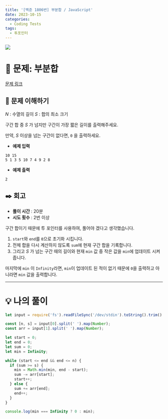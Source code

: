 ```yaml
---
title: '[백준 1806번] 부분합 / JavaScript'
date: 2023-10-15
categories:
  - Coding Tests
tags:
  - 투포인터
---
```


![](https://velog.velcdn.com/images/gusdh2/post/7e3117af-14b0-45b0-ba4e-037601c9a055/image.png)

# 📝 문제: 부분합

[문제 링크](https://www.acmicpc.net/problem/1806)

## 🎯 문제 이해하기

$N$ : 수열의 길이 $S$ : 합의 최소 크기

구간 합 중 $S$ 가 넘지만 구간이 가장 짧은 길이를 출력해주세요.

만약, $S$ 이상을 넘는 구간이 없다면, `0` 을 출력하세요.

- **예제 입력**

```
10 15
5 1 3 5 10 7 4 9 2 8
```

- **예제 출력**

```
2
```

## ✒️ 회고

- **풀이 시간** : 20분
- **시도 횟수** : 2번 이상

구간 합이기 때문에 투 포인터를 사용하여, 풀어야 겠다고 생각했습니다.

1. `start`와 `end`를 `0`으로 초기화 시킵니다.
2. 전체 합을 다시 계산하지 않도록 `sum`에 현재 구간 합을 기록합니다.
3. 그리고 $S$ 가 넘는 구간 때의 길이와 현재 `min` 값 중 작은 값을 `min`에 업데이트 시켜줍니다.

마지막에 `min` 이 `Infinity`라면, `min`이 업데이트 된 적이 없기 때문에 `0`을 출력하고 아니라면 `min` 값을 출력합니다.

---

# 💡 나의 풀이

```js
let input = require('fs').readFileSync('/dev/stdin').toString().trim().split('\n');

const [n, s] = input[0].split(' ').map(Number);
const arr = input[1].split(' ').map(Number);

let start = 0;
let end = 0;
let sum = 0;
let min = Infinity;

while (start <= end && end <= n) {
  if (sum >= s) {
    min = Math.min(min, end - start);
    sum -= arr[start];
    start++;
  } else {
    sum += arr[end];
    end++;
  }
}

console.log(min === Infinity ? 0 : min);
```

